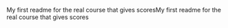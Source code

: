 My first readme for the real course that gives scoresMy first readme for the real course that gives scores
